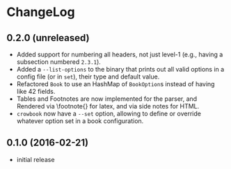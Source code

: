 ChangeLog
=========

0.2.0 (unreleased) 
------------------
* Added support for numbering all headers, not just level-1 (e.g.,
  having a subsection numbered `2.3.1`).
* Added a `--list-options` to the binary that prints out all valid
  options in a config file (or in `set`), their type and default
  value.
* Refactored `Book` to use an HashMap of `BookOption`s instead of
  having like 42 fields.
* Tables and Footnotes are now implemented for the parser, and
  Rendered via \footnote{} for latex, and via side notes for HTML.
* `crowbook` now have a `--set` option, allowing to define or override
  whatever option set in a book configuration.

0.1.0 (2016-02-21)
------------------
* initial release
